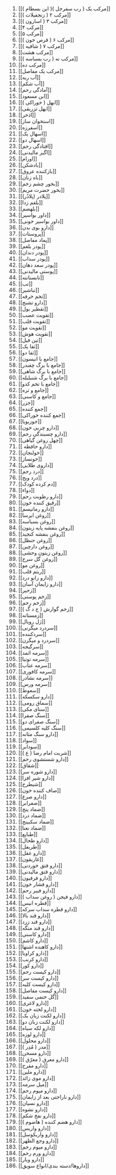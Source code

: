 

1. [[مرکب یک ( رب سفرجل )( ابن بسطام )]]
2. [[مرکب ۲ ( زنجفیلات )]]
3. [[مرکب ۳ ( اسارون )]]
4. [[مرکب ۴]]
5. [[مرکب ۵]]
6. [[مرکب ۶ ( قرص خون )]]
7. [[مرکب ۷ ( شافیه )]]
8. [[مرکب هشت]]
9. [[مرکب نه ( رب بسباسه )]]
10. [[مرکب ده]]
11. [[مرکب یک مفاصل]]
12. [[آب ریه]]
13. [[آب شکم]]
14. [[آمادگی رحم]]
15. [[ابن مسعود]]
16. [[ابهل ( خوراکی )]]
17. [[ابهل تزریقی]]
18. [[اذخر]]
19. [[استخوان ساز]]
20. [[اسفرزه]]
21. [[اسهال یک]]
22. [[اسهال دو]]
23. [[افتادگی رحم]]
24. [[اگیر مالیدنی]]
25. [[اورام]]
26. [[بادشکن]]
27. [[بازکننده عروق]]
28. [[باه زنان]]
29. [[بخور چشم زخم]]
30. [[بخور حضرت مریم]]
31. [[پلادر (پلادُر)]]
32. [[بلغم زدا]]
33. [[بلهضم]]
34. [[داور بواسیر]]
35. [[داور بواسیر خونی]]
36. [[دارو بوی بدن]]
37. [[پروستات]]
38. [[پماد مفاصل]]
39. [[پودر بلغم]]
40. [[پودر دندان]]
41. [[پودر سداب]]
42. [[پودر سعد دهان]]
43. [[پوستی مالیدنی]]
44. [[تابستانته]]
45. [[تب]]
46. [[تباشیر]]
47. [[تخم خرفه]]
48. [[دارو تشنج]]
49. [[تقطیر بول]]
50. [[تقویت عصب]]
51. [[تقویت قلب]]
52. [[تقویت مو]]
53. [[تقویت هوش]]
54. [[تین فیل]]
55. [[ثفا یک]]
56. [[ثفا دو]]
57. [[جامع با انیسون]]
58. [[جامع با برگ چغندر]]
59. [[جامع با برگ شاهی]]
60. [[جامع با برگ شنبلیله]]
61. [[جامع با تخم کدو]]
62. [[جامع و تره]]
63. [[جامع و کاسنی]]
64. [[جزر]]
65. [[جمع کننده]]
66. [[جمع کننده خوراکی]]
67. [[جوزبویا]]
68. [[دارو چربی خون]]
69. [[دارو چسبندگی رحم]]
70. [[چهل روغن گیاهی]]
71. [[ دارو حافظه]]
72. [[خولنجان]]
73. [[خونساز]]
74. [[داروی طلایی]]
75. [[درد رحم]]
76. [[درد ویح]]
77. [[دم کرده کودک]]
78. [[دواء]]
79. [[دارو رطوبت رحم]]
80. [[رقیق کننده خون]]
81. [[دارو رماتیسم]]
82. [[روغن ایرسا]]
83. [[روغن بسباسه]]
84. [[روغن بنفشه پایه زیتون]]
85. [[روغن بنفشه کنجید]]
86. [[روغن حنظل]]
87. [[روغن دارچین]]
88. [[روغن زیتون وحشی]]
89. [[روغن گل سرخ]]
90. [[روغن مو]]
91. [[ریتم قلب]]
92. [[دارو زانو درد]]
93. [[دارو زایمان آسان]]
94. [[زحیر]]
95. [[زخم پوستی]]
96. [[زخم رحم]]
97. [[زخم گوارش ( ج د گ )]]
98. [[زمستانه]]
99. [[ژل رویال]]
100. [[سردرد میگرنی]]
101. [[سردکننده]]
102. [[سردرد و میگرن]]
103. [[سرگیجه]]
104. [[سرمه اثمد]]
105. [[سرمه توتیا]]
106. [[سرمه عناب]]
107. [[سرمه کافوری]]
108. [[سرمه نشادر]]
109. [[سرمه ورس]]
110. [[سعوط]]
111. [[دارو سکسکه]]
112. [[سماق رومی]]
113. [[سنای مکی]]
114. [[سنگ صفرا]]
115. [[سنگ صفرای دو]]
116. [[سنگ کلیه کلسیمی]]
117. [[دارو سنگ مثانه]]
118. [[سواد]]
119. [[سودابر]]
120. [[شربت امام رضا ( ع )]]
121. [[دارو شستشوی رحم]]
122. [[شقاق]]
123. [[دارو شوره سر]]
124. [[دارو شیر افزا]]
125. [[شیطرح]]
126. [[صاف کننده خون]]
127. [[دارو صرع]]
128. [[صفرابر]]
129. [[ضماد پنج]]
130. [[ضماد درد]]
131. [[ضماد سکبینج]]
132. [[ضماد نعنا]]
133. [[طبایع]]
134. [[دارو طحال]]
135. [[طریفل]]
136. [[دارو عقل]]
137. [[غاریقون]]
138. [[دارو فتق خوردنی]]
139. [[دارو فتق مالیدنی]]
140. [[دارو فرفیون]]
141. [[دارو فشار خون]]
142. [[دارو فیبر رحم]]
143. [[دارو فیجن ( روغن سداب )]]
144. [[قطره انیس]]
145. [[دارو قطره سداب سرکه]]
146. [[دارو قند بالا]]
147. [[دارو قند زرد]]
148. [[دارو قند منگه]]
149. [[دارو کاسنی]]
150. [[دارو کاشم]]
151. [[دارو کاهنده اشتها]]
152. [[دارو کراویا]]
153. [[دارو کرنب]]
154. [[دارو کور]]
155. [[دارو کیست رحم]]
156. [[دارو کیست سر]]
157. [[دارو کیست کلیه]]
158. [[دارو کیست مفاصل]]
159. [[گل ختمی سفید]]
160. [[دارو لاغری]]
161. [[دارو لخته خون]]
162. [[دارو لکنت زبان یک]]
163. [[دارو لکنت زبان دو]]
164. [[دارو لکه سیاه]]
165. [[دارو لوزه]]
166. [[دارو محلول]]
167. [[مدر ( مُدِر )]]
168. [[دارو مسخن]]
169. [[دارو معرق ( معرّق )]]
170. [[دارو مفرح]]
171. [[دارو ملین]]
172. [[دارو موی زائد]]
173. [[میل سرمه]]
174. [[دارو میوم رحم]]
175. [[دارو ناراحتی بعد از زایمان]]
176. [[دارو نسیان]]
177. [[دارو نشوه]]
178. [[دارو نفخ شکم]]
179. [[دارو هضم کننده ( هاضوم )]]
180. [[دارو واریس]]
181. [[دارو واریکوسل]]
182. [[دارو وجع الظهر]]
183. [[دارو میوم رحم]]
184. [[دارو ورم رحم]]
185. [[دارو ویار]]
186. [[داروها/دسته بندی/انواع سویق]]





